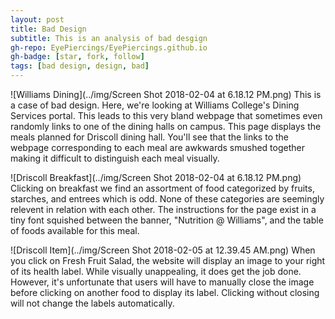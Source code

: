 ```yaml
---
layout: post
title: Bad Design
subtitle: This is an analysis of bad desgign
gh-repo: EyePiercings/EyePiercings.github.io
gh-badge: [star, fork, follow]
tags: [bad design, design, bad]
---
```


![Williams Dining](../img/Screen Shot 2018-02-04 at 6.18.12 PM.png)
This is a case of bad design. Here, we're looking at Williams College's Dining Services portal. This leads to this very bland webpage that sometimes even randomly links to one of the dining halls on campus. This page displays the meals planned for Driscoll dining hall. You'll see that the links to the webpage corresponding to each meal are awkwards smushed together making it difficult to distinguish each meal visually. 

![Driscoll Breakfast](../img/Screen Shot 2018-02-04 at 6.18.12 PM.png)
Clicking on breakfast we find an assortment of food categorized by fruits, starches, and entrees which is odd. None of these categories are seemingly relevent in relation with each other. The instructions for the page exist in a tiny font squished between the banner, "Nutrition @ Williams", and the table of foods available for this meal. 

![Driscoll Item](../img/Screen Shot 2018-02-05 at 12.39.45 AM.png)
When you click on Fresh Fruit Salad, the website will display an image to your right of its health label. While visually unappealing, it does get the job done. However, it's unfortunate that users will have to manually close the image before clicking on another food to display its label. Clicking without closing will not change the labels automatically.

